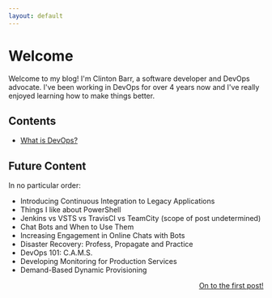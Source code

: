 ```yaml
---
layout: default
---
```


# [](#header-1)Welcome

Welcome to my blog! I'm Clinton Barr, a software developer and DevOps advocate. I've been working in DevOps for over 4 years now and I've really enjoyed learning how to make things better.

## [](#header-2)Contents
* [What is DevOps?](./whatisdevops)

## [](#header-3)Future Content
In no particular order:
* Introducing Continuous Integration to Legacy Applications
* Things I like about PowerShell
* Jenkins vs VSTS vs TravisCI vs TeamCity (scope of post undetermined)
* Chat Bots and When to Use Them
* Increasing Engagement in Online Chats with Bots
* Disaster Recovery: Profess, Propagate and Practice
* DevOps 101: C.A.M.S.
* Developing Monitoring for Production Services
* Demand-Based Dynamic Provisioning


<p style="text-align: right"><a href="./whatisdevops">On to the first post!</a><p/>